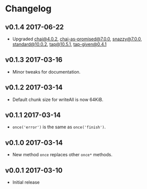 # Changelog

## v0.1.4 2017-06-22

  * Upgraded chai@4.0.2, chai-as-promised@7.0.0, snazzy@7.0.0,
    standard@10.0.2, tap@10.5.1, tap-given@0.4.1

## v0.1.3 2017-03-16

  * Minor tweaks for documentation.

## v0.1.2 2017-03-14

  * Default chunk size for writeAll is now 64KiB.

## v0.1.1 2017-03-14

  * `once('error')` is the same as `once('finish')`.

## v0.1.0 2017-03-14

  * New method `once` replaces other `once*` methods.

## v0.0.1 2017-03-10

  * Initial release
